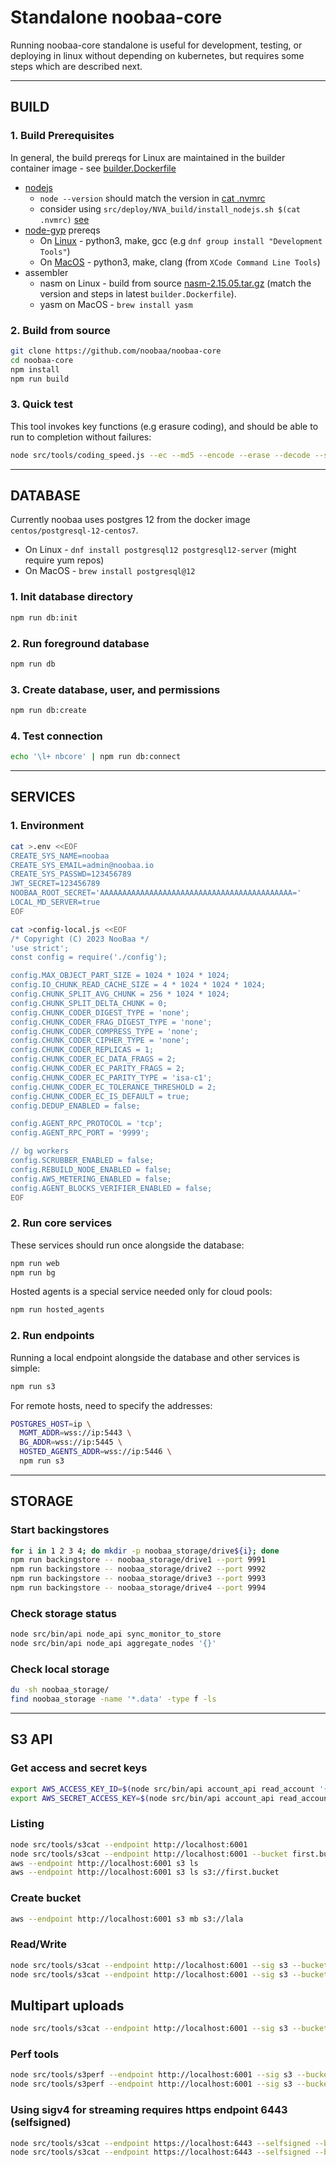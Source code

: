 # Standalone noobaa-core

Running noobaa-core standalone is useful for development, testing, or deploying in linux without depending on kubernetes, but requires some steps which are described next.

---

## BUILD

### 1. Build Prerequisites

In general, the build prereqs for Linux are maintained in the builder container image - see [builder.Dockerfile](https://github.com/noobaa/noobaa-core/blob/master/src/deploy/NVA_build/builder.Dockerfile)

- [nodejs](https://nodejs.org)
  - `node --version` should match the version in [cat .nvmrc](https://github.com/noobaa/noobaa-core/blob/master/.nvmrc)
  - consider using `src/deploy/NVA_build/install_nodejs.sh $(cat .nvmrc)` [see](https://github.com/noobaa/noobaa-core/blob/master/src/deploy/NVA_build/install_nodejs.sh)
- [node-gyp](https://github.com/nodejs/node-gyp) prereqs
  - On [Linux](https://github.com/nodejs/node-gyp#on-unix) - python3, make, gcc (e.g `dnf group install "Development Tools"`)
  - On [MacOS](https://github.com/nodejs/node-gyp#on-macos) - python3, make, clang (from `XCode Command Line Tools`)
- assembler
  - nasm on Linux - build from source [nasm-2.15.05.tar.gz](https://github.com/netwide-assembler/nasm/archive/nasm-2.15.05.tar.gz) (match the version and steps in latest `builder.Dockerfile`).
  - yasm on MacOS - `brew install yasm`

### 2. Build from source

```sh
git clone https://github.com/noobaa/noobaa-core
cd noobaa-core
npm install
npm run build
```

### 3. Quick test

This tool invokes key functions (e.g erasure coding), and should be able to run to completion without failures:

```sh
node src/tools/coding_speed.js --ec --md5 --encode --erase --decode --size 2000
```

---

## DATABASE

Currently noobaa uses postgres 12 from the docker image `centos/postgresql-12-centos7`.
- On Linux - `dnf install postgresql12 postgresql12-server` (might require yum repos)
- On MacOS - `brew install postgresql@12`

### 1. Init database directory

```sh
npm run db:init
```

### 2. Run foreground database

```sh
npm run db
```

### 3. Create database, user, and permissions

```sh
npm run db:create
```

### 4. Test connection

```sh
echo '\l+ nbcore' | npm run db:connect
```

---

## SERVICES

### 1. Environment

```sh
cat >.env <<EOF
CREATE_SYS_NAME=noobaa
CREATE_SYS_EMAIL=admin@noobaa.io
CREATE_SYS_PASSWD=123456789
JWT_SECRET=123456789
NOOBAA_ROOT_SECRET='AAAAAAAAAAAAAAAAAAAAAAAAAAAAAAAAAAAAAAAAAAA='
LOCAL_MD_SERVER=true
EOF
```

```sh
cat >config-local.js <<EOF
/* Copyright (C) 2023 NooBaa */
'use strict';
const config = require('./config');

config.MAX_OBJECT_PART_SIZE = 1024 * 1024 * 1024;
config.IO_CHUNK_READ_CACHE_SIZE = 4 * 1024 * 1024 * 1024;
config.CHUNK_SPLIT_AVG_CHUNK = 256 * 1024 * 1024;
config.CHUNK_SPLIT_DELTA_CHUNK = 0;
config.CHUNK_CODER_DIGEST_TYPE = 'none';
config.CHUNK_CODER_FRAG_DIGEST_TYPE = 'none';
config.CHUNK_CODER_COMPRESS_TYPE = 'none';
config.CHUNK_CODER_CIPHER_TYPE = 'none';
config.CHUNK_CODER_REPLICAS = 1;
config.CHUNK_CODER_EC_DATA_FRAGS = 2;
config.CHUNK_CODER_EC_PARITY_FRAGS = 2;
config.CHUNK_CODER_EC_PARITY_TYPE = 'isa-c1';
config.CHUNK_CODER_EC_TOLERANCE_THRESHOLD = 2;
config.CHUNK_CODER_EC_IS_DEFAULT = true;
config.DEDUP_ENABLED = false;

config.AGENT_RPC_PROTOCOL = 'tcp';
config.AGENT_RPC_PORT = '9999';

// bg workers
config.SCRUBBER_ENABLED = false;
config.REBUILD_NODE_ENABLED = false;
config.AWS_METERING_ENABLED = false;
config.AGENT_BLOCKS_VERIFIER_ENABLED = false;
EOF
```

### 2. Run core services

These services should run once alongside the database:

```sh
npm run web
npm run bg
```

Hosted agents is a special service needed only for cloud pools:

```sh
npm run hosted_agents
```

### 2. Run endpoints

Running a local endpoint alongside the database and other services is simple:

```sh
npm run s3
```

For remote hosts, need to specify the addresses:

```sh
POSTGRES_HOST=ip \
  MGMT_ADDR=wss://ip:5443 \
  BG_ADDR=wss://ip:5445 \
  HOSTED_AGENTS_ADDR=wss://ip:5446 \
  npm run s3
```

---

## STORAGE

### Start backingstores

```sh
for i in 1 2 3 4; do mkdir -p noobaa_storage/drive${i}; done
npm run backingstore -- noobaa_storage/drive1 --port 9991
npm run backingstore -- noobaa_storage/drive2 --port 9992
npm run backingstore -- noobaa_storage/drive3 --port 9993
npm run backingstore -- noobaa_storage/drive4 --port 9994
```

### Check storage status

```sh
node src/bin/api node_api sync_monitor_to_store
node src/bin/api node_api aggregate_nodes '{}'
```

### Check local storage

```sh
du -sh noobaa_storage/
find noobaa_storage -name '*.data' -type f -ls
```

---

## S3 API

### Get access and secret keys

```sh
export AWS_ACCESS_KEY_ID=$(node src/bin/api account_api read_account '{}' --json | jq -r '.access_keys[0].access_key')
export AWS_SECRET_ACCESS_KEY=$(node src/bin/api account_api read_account '{}' --json | jq -r '.access_keys[0].secret_key')
```

### Listing

```sh
node src/tools/s3cat --endpoint http://localhost:6001
node src/tools/s3cat --endpoint http://localhost:6001 --bucket first.bucket --ls
aws --endpoint http://localhost:6001 s3 ls
aws --endpoint http://localhost:6001 s3 ls s3://first.bucket
```

### Create bucket

```sh
aws --endpoint http://localhost:6001 s3 mb s3://lala
```

### Read/Write

```sh
node src/tools/s3cat --endpoint http://localhost:6001 --sig s3 --bucket first.bucket --put ggg --size 4096
node src/tools/s3cat --endpoint http://localhost:6001 --sig s3 --bucket first.bucket --get ggg
```

## Multipart uploads

```sh
node src/tools/s3cat --endpoint http://localhost:6001 --sig s3 --bucket first.bucket --upload ggg --size 4096 --part_size 1024 --concur 4 
```

### Perf tools

```sh
node src/tools/s3perf --endpoint http://localhost:6001 --sig s3 --bucket first.bucket --put s3perf/ --concur 4 --size 128 --size_units MB --time 5
node src/tools/s3perf --endpoint http://localhost:6001 --sig s3 --bucket first.bucket --get s3perf/ --concur 4 --size 128 --size_units MB --time 5
```

### Using sigv4 for streaming requires https endpoint 6443 (selfsigned)

```sh
node src/tools/s3cat --endpoint https://localhost:6443 --selfsigned --bucket first.bucket --put ggg --size 4096
node src/tools/s3cat --endpoint https://localhost:6443 --selfsigned --bucket first.bucket --upload ggg --size 4096 --part_size 1024 --concur 4
```
